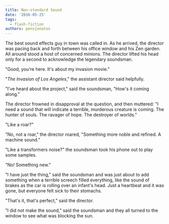 ```yaml
---
title: Non-standard Sound
date: '2016-05-25'
tags:
  - flash-fiction
authors: pensjonatus
---
```


The best sound effects guy in town was called in. As he arrived, the director
was pacing back and forth between his office window and his Zen garden. All
around stood a host of concerned minions. The director lifted his head only for
a second to acknowledge the legendary soundsman.

<!-- truncate -->

"Good, you're here. It's about my invasion movie."

"_The Invasion of Los Angeles_," the assistant director said helpfully.

"I've heard about the project," said the soundsman, "How's it coming along."

The director frowned in disapproval at the question, and then muttered: "I need
a sound that will indicate a terrible, murderous creature is coming. The hunter
of souls. The ravager of hope. The destroyer of worlds."

"Like a roar?"

"No, not a roar," the director roared, "Something more noble and refined. A
machine sound."

"Like a transformers noise?" the soundsman took his phone out to play some
samples.

"No! Something new."

"I have just the thing," said the soundsman and was just about to add something
when a terrible screech filled everything, like the sound of brakes as the car
is rolling over an infant's head. Just a heartbeat and it was gone, but everyone
felt sick to their stomachs.

"That's it, that's perfect," said the director.

"I did not make the sound," said the soundsman and they all turned to the window
to see what was blocking the sun.
